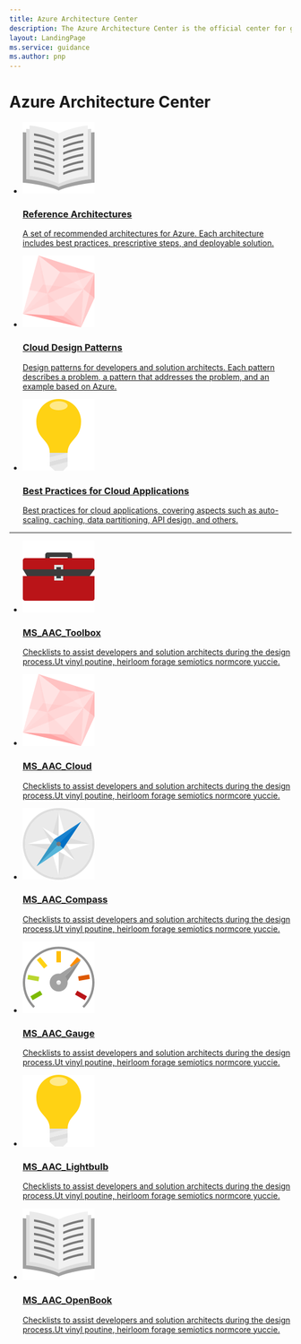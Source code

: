 ```yaml
---
title: Azure Architecture Center
description: The Azure Architecture Center is the official center for guidance, blueprints, patterns, and best practices for building solutions with Microsoft Azure. It is curated by the Microsoft patterns & practices team.
layout: LandingPage
ms.service: guidance
ms.author: pnp
---
```


# Azure Architecture Center

<ul class="panelContent cardsC">
    <li>
        <a href="/azure/architecture/reference-architectures">
        <div class="cardSize">
            <div class="cardPadding">
                <div class="card">
                    <div class="cardImageOuter">
                        <div class="cardImage bgdAccent1">
                            <img src="_images/ms_aac_openbook.svg" alt="" />
                        </div>
                    </div>
                <div class="cardText">
                    <h3>Reference Architectures</h3>
                    <p>A set of recommended architectures for Azure. Each architecture includes best practices, prescriptive steps, and deployable solution.</p>
                </div>
            </div>
        </div>
    </div>
    </a>
</li>
<li>
    <a href="/azure/architecture/patterns/">
    <div class="cardSize">
        <div class="cardPadding">
            <div class="card">
                <div class="cardImageOuter">
                    <div class="cardImage bgdAccent1">
                        <img src="_images/ms_aac_cloud.svg" alt="" />
                    </div>
                </div>
                <div class="cardText">
                    <h3>Cloud Design Patterns</h3>
                    <p>Design patterns for developers and solution architects. Each pattern describes a problem, a pattern that addresses the problem, and an example based on Azure.</p>
                </div>
            </div>
        </div>
    </div>
    </a>
</li>
<li>
    <a href="/azure/architecture/best-practices/">
    <div class="cardSize">
        <div class="cardPadding">
            <div class="card">
                <div class="cardImageOuter">
                    <div class="cardImage bgdAccent1">
                        <img src="_images/ms_aac_lightbulb.svg" alt="" />
                    </div>
                </div>
                <div class="cardText">
                    <h3>Best Practices for Cloud Applications</h3>
                    <p>Best practices for cloud applications, covering aspects such as auto-scaling, caching, data partitioning, API design, and others.</p>
                </div>
            </div>
        </div>
    </div>
    </a>
</li>
</ul>

<hr />

<ul class="panelContent cardsI">
    <li>
    <a href="/azure/architecture/checklist/">
<div class="cardSize">
<div class="cardPadding">
    <div class="card">
        <div class="cardImageOuter">
            <div class="cardImage">
                <img src="_images/MS_AAC_Toolbox.svg" alt="testing" />
            </div>
        </div>
        <div class="cardText">
            <h3>MS_AAC_Toolbox</h3>
            <p>Checklists to assist developers and solution architects during the design process.Ut vinyl poutine, heirloom forage semiotics normcore yuccie.</p>
        </div>
    </div>
</div>
</div>
</a>
    </li>

<li>
    <a href="/azure/architecture/checklist/">
<div class="cardSize">
<div class="cardPadding">
    <div class="card">
        <div class="cardImageOuter">
            <div class="cardImage">
                <img src="_images/MS_AAC_Cloud.svg" alt="testing" />
            </div>
        </div>
        <div class="cardText">
            <h3>MS_AAC_Cloud</h3>
            <p>Checklists to assist developers and solution architects during the design process.Ut vinyl poutine, heirloom forage semiotics normcore yuccie.</p>
        </div>
    </div>
</div>
</div>
</a>
</li>

<li>
    <a href="/azure/architecture/checklist/">
<div class="cardSize">
<div class="cardPadding">
    <div class="card">
        <div class="cardImageOuter">
            <div class="cardImage">
                <img src="_images/MS_AAC_Compass.svg" alt="testing" />
            </div>
        </div>
        <div class="cardText">
            <h3>MS_AAC_Compass</h3>
            <p>Checklists to assist developers and solution architects during the design process.Ut vinyl poutine, heirloom forage semiotics normcore yuccie.</p>
        </div>
    </div>
</div>
</div>
</a>
</li>

<li>
    <a href="/azure/architecture/checklist/">
<div class="cardSize">
<div class="cardPadding">
    <div class="card">
        <div class="cardImageOuter">
            <div class="cardImage">
                <img src="_images/MS_AAC_Gauge.svg" alt="testing" />
            </div>
        </div>
        <div class="cardText">
            <h3>MS_AAC_Gauge</h3>
            <p>Checklists to assist developers and solution architects during the design process.Ut vinyl poutine, heirloom forage semiotics normcore yuccie.</p>
        </div>
    </div>
</div>
</div>
</a>
</li>

<li>
    <a href="/azure/architecture/checklist/">
<div class="cardSize">
<div class="cardPadding">
    <div class="card">
        <div class="cardImageOuter">
            <div class="cardImage">
                <img src="_images/MS_AAC_Lightbulb.svg" alt="testing" />
            </div>
        </div>
        <div class="cardText">
            <h3>MS_AAC_Lightbulb</h3>
            <p>Checklists to assist developers and solution architects during the design process.Ut vinyl poutine, heirloom forage semiotics normcore yuccie.</p>
        </div>
    </div>
</div>
</div>
</a>
</li>


<li>
    <a href="/azure/architecture/checklist/">
<div class="cardSize">
<div class="cardPadding">
    <div class="card">
        <div class="cardImageOuter">
            <div class="cardImage">
                <img src="_images/MS_AAC_OpenBook.svg" alt="testing" />
            </div>
        </div>
        <div class="cardText">
            <h3>MS_AAC_OpenBook</h3>
            <p>Checklists to assist developers and solution architects during the design process.Ut vinyl poutine, heirloom forage semiotics normcore yuccie.</p>
        </div>
    </div>
</div>
</div>
</a>
</li>
</ul>
